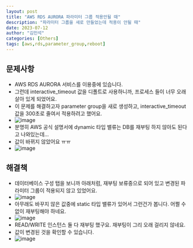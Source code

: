 ```yaml
---
layout: post
title: "AWS RDS AURORA 파라미터 그룹 적용안될 때"
description: "파라미터 그룹을 새로 만들었는데 적용이 안될 때"
date: 2023-07-12
author: "김민석"
categories: [Others]
tags: [aws,rds,parameter_group,reboot]
---
```

## 문제사항
- AWS RDS AURORA 서비스를 이용중에 있습니다.
- 그런데 interactive_timeout 값을 디폴트로 사용하니까, 프로세스 들이 너무 오래 살아 있게 되었어요.
- 이 문제를 해결하고자 parameter group을 새로 생성하고, interactive_timeout 값을 300초로 줄여서 적용하려고 했어요.
- ![image](https://github.com/reddol18/dev5min/assets/15623847/bfd0e7be-8229-4374-b478-af519e04d3e6)
- 분명히 AWS 공식 설명서에 dynamic 타입 밸류는 DB를 재부팅 하지 않아도 된다고 나와있는데...
- 값이 바뀌지 않았어요 ㅠㅠ
- ![image](https://github.com/reddol18/dev5min/assets/15623847/2bc57e2c-79b2-48b6-af08-2da74bd494e5)

## 해결책
- 데이터베이스 구성 탭을 보니까 아래처럼, 재부팅 보류중으로 되어 있고 변경된 파라미터 그룹이 적용되지 않고 있었어요.
- ![image](https://github.com/reddol18/dev5min/assets/15623847/d942909b-4f53-47d6-b091-f5aa2c36b903)
- 아무래도 바꾸지 않은 값중에 static 타입 밸류가 있어서 그런건가 봅니다. 어쩔 수 없이 재부팅해야 하네요.
- ![image](https://github.com/reddol18/dev5min/assets/15623847/91af64a9-6272-475e-aa41-27c76ace1a97)
- READ/WRITE 인스턴스 둘 다 재부팅 했구요. 재부팅이 그리 오래 걸리지 않네요.
- 값이 변경된 것을 확인할 수 있습니다.
- ![image](https://github.com/reddol18/dev5min/assets/15623847/9e1c29f8-9119-4347-9db3-3750d50395d9)
